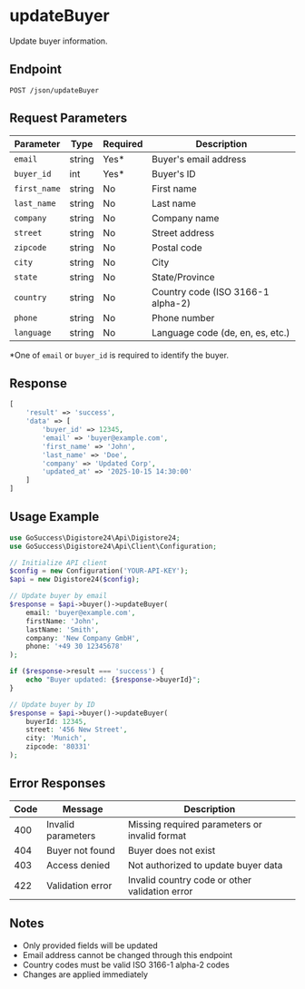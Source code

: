 # updateBuyer

Update buyer information.

## Endpoint

```
POST /json/updateBuyer
```

## Request Parameters

| Parameter | Type | Required | Description |
|-----------|------|----------|-------------|
| `email` | string | Yes* | Buyer's email address |
| `buyer_id` | int | Yes* | Buyer's ID |
| `first_name` | string | No | First name |
| `last_name` | string | No | Last name |
| `company` | string | No | Company name |
| `street` | string | No | Street address |
| `zipcode` | string | No | Postal code |
| `city` | string | No | City |
| `state` | string | No | State/Province |
| `country` | string | No | Country code (ISO 3166-1 alpha-2) |
| `phone` | string | No | Phone number |
| `language` | string | No | Language code (de, en, es, etc.) |

*One of `email` or `buyer_id` is required to identify the buyer.

## Response

```php
[
    'result' => 'success',
    'data' => [
        'buyer_id' => 12345,
        'email' => 'buyer@example.com',
        'first_name' => 'John',
        'last_name' => 'Doe',
        'company' => 'Updated Corp',
        'updated_at' => '2025-10-15 14:30:00'
    ]
]
```

## Usage Example

```php
use GoSuccess\Digistore24\Api\Digistore24;
use GoSuccess\Digistore24\Api\Client\Configuration;

// Initialize API client
$config = new Configuration('YOUR-API-KEY');
$api = new Digistore24($config);

// Update buyer by email
$response = $api->buyer()->updateBuyer(
    email: 'buyer@example.com',
    firstName: 'John',
    lastName: 'Smith',
    company: 'New Company GmbH',
    phone: '+49 30 12345678'
);

if ($response->result === 'success') {
    echo "Buyer updated: {$response->buyerId}";
}

// Update buyer by ID
$response = $api->buyer()->updateBuyer(
    buyerId: 12345,
    street: '456 New Street',
    city: 'Munich',
    zipcode: '80331'
);
```

## Error Responses

| Code | Message | Description |
|------|---------|-------------|
| 400 | Invalid parameters | Missing required parameters or invalid format |
| 404 | Buyer not found | Buyer does not exist |
| 403 | Access denied | Not authorized to update buyer data |
| 422 | Validation error | Invalid country code or other validation error |

## Notes

- Only provided fields will be updated
- Email address cannot be changed through this endpoint
- Country codes must be valid ISO 3166-1 alpha-2 codes
- Changes are applied immediately
